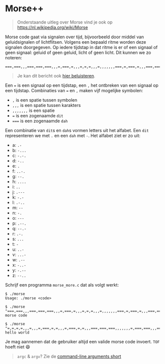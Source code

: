 # Morse++

> Onderstaande uitleg over Morse vind je ook op <https://nl.wikipedia.org/wiki/Morse>

Morse code gaat via signalen over tijd, bijvoorbeeld door middel van geluidsignalen of lichtflitsen. Volgens een bepaald ritme worden deze signalen doorgegeven. Op iedere tijdstap in dat ritme is er of een signaal of geen signaal: geluid of geen geluid, licht of geen licht. Dit kunnen we zo noteren:

    ===,===,,,===,===,===,,,=,===,=,,,=,=,=,,,=,,,,,,,===,=,===,=,,,===,===,===,,,===,=,=,,,=

> Je kan dit bericht ook [hier beluisteren](https://upload.wikimedia.org/wikipedia/commons/e/e2/Morse_code.ogg).

Een `=` is een signaal op een tijdstap, een `,` het ontbreken van een signaal op een tijdstap. Combinaties van `=` en `,` maken vijf mogelijke symbolen:

- `,` is een spatie tussen symbolen
- `,,,` is een spatie tussen karakters
- `,,,,,,,` is een spatie
- `=` is een zogenaamde `dit`
- `===` is een zogenaamde `dah`

Een combinatie van `dit`s en `dah`s vormen letters uit het alfabet. Een `dit` representeren we met `.` en een `dah` met `-`. Het alfabet ziet er zo uit:

* a: `.-`
* b: `-...`
* c: `-.-.`
* d: `-..`
* e: `.`
* f: `..-.`
* g: `--.`
* h: `....`
* i: `..`
* j: `.---`
* k: `-.-`
* l: `.-..`
* m: `--`
* n: `-.`
* o: `---`
* p: `.--.`
* q: `--.-`
* r: `.-.`
* s: `...`
* t: `-`
* u: `..-`
* v: `...-`
* w: `.--`
* x: `-..-`
* y: `-.--`
* z: `--..`

Schrijf een programma `morse_more.c` dat als volgt werkt:

    $ ./morse
    Usage: ./morse <code>

    $ ./morse "===,===,,,===,===,===,,,=,===,=,,,=,=,=,,,=,,,,,,,===,=,===,=,,,===,===,===,,,===,=,=,,,="
    morse code

    $ ./morse "=,=,=,=,,,=,,,=,===,=,=,,,=,===,=,=,,,===,===,===,,,,,,,=,===,===,,,===,===,===,,,=,===,=,,,=,===,=,=,,,===,=,="
    hello world

Je mag aannemen dat de gebruiker altijd een valide morse code invoert. `TOF` hoeft niet 😄

> `argc` & `argv`? Zie de [command-line arguments short](/shorts/argv)